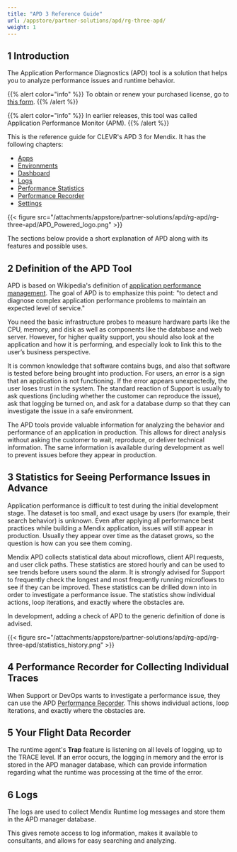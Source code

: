 ```yaml
---
title: "APD 3 Reference Guide"
url: /appstore/partner-solutions/apd/rg-three-apd/
weight: 1
---
```


## 1 Introduction

The Application Performance Diagnostics (APD) tool is a solution that helps you to analyze performance issues and runtime behavior.

{{% alert color="info" %}}
To obtain or renew your purchased license, go to [this form](https://addon.mendix.com/index.html).
{{% /alert %}}

{{% alert color="info" %}}
In earlier releases, this tool was called Application Performance Monitor (APM).
{{% /alert %}}

This is the reference guide for CLEVR's APD 3 for Mendix. It has the following chapters:

* [Apps](/appstore/partner-solutions/apd/rg-three-apps/)
* [Environments](/appstore/partner-solutions/apd/rg-three-environments/)
* [Dashboard](/appstore/partner-solutions/apd/rg-three-dashboard/)
* [Logs](/appstore/partner-solutions/apd/rg-three-logs/)
* [Performance Statistics](/appstore/partner-solutions/apd/rg-three-statistics/)
* [Performance Recorder](/appstore/partner-solutions/apd/rg-three-recorder/)
* [Settings](/appstore/partner-solutions/apd/rg-three-settings/)

{{< figure src="/attachments/appstore/partner-solutions/apd/rg-apd/rg-three-apd/APD_Powered_logo.png" >}}

The sections below provide a short explanation of APD along with its features and possible uses.

## 2 Definition of the APD Tool

APD is based on Wikipedia's definition of [application performance management](https://en.wikipedia.org/wiki/Application_performance_management). The goal of APD is to emphasize this point: "to detect and diagnose complex application performance problems to maintain an expected level of service."

You need the basic infrastructure probes to measure hardware parts like the CPU, memory, and disk as well as components like the database and web server. However, for higher quality support, you should also look at the application and how it is performing, and especially look to link this to the user’s business perspective.

It is common knowledge that software contains bugs, and also that software is tested before being brought into production. For users, an error is a sign that an application is not functioning. If the error appears unexpectedly, the user loses trust in the system. The standard reaction of Support is usually to ask questions (including whether the customer can reproduce the issue), ask that logging be turned on, and ask for a database dump so that they can investigate the issue in a safe environment.

The APD tools provide valuable information for analyzing the behavior and performance of an application in production. This allows for direct analysis without asking the customer to wait, reproduce, or deliver technical information. The same information is available during development as well to prevent issues before they appear in production.

## 3 Statistics for Seeing Performance Issues in Advance

Application performance is difficult to test during the initial development stage. The dataset is too small, and exact usage by users (for example, their search behavior) is unknown. Even after applying all performance best practices while building a Mendix application, issues will still appear in production. Usually they appear over time as the dataset grows, so the question is how can you see them coming.

Mendix APD collects statistical data about microflows, client API requests, and user click paths. These statistics are stored hourly and can be used to see trends before users sound the alarm. It is strongly advised for Support to frequently check the longest and most frequently running microflows to see if they can be improved. These statistics can be drilled down into in order to investigate a performance issue. The statistics show individual actions, loop iterations, and exactly where the obstacles are.

In development, adding a check of APD to the generic definition of done is advised.

{{< figure src="/attachments/appstore/partner-solutions/apd/rg-apd/rg-three-apd/statistics_history.png" >}}

## 4 Performance Recorder for Collecting Individual Traces

When Support or DevOps wants to investigate a performance issue, they can use the APD [Performance Recorder](/appstore/partner-solutions/apd/rg-three-recorder/). This shows individual actions, loop iterations, and exactly where the obstacles are.

## 5 Your Flight Data Recorder

The runtime agent's **Trap** feature is listening on all levels of logging, up to the TRACE level. If an error occurs, the logging in memory and the error is stored in the APD manager database, which can provide information regarding what the runtime was processing at the time of the error.

## 6 Logs

The logs are used to collect Mendix Runtime log messages and store them in the APD manager database.

This gives remote access to log information, makes it available to consultants, and allows for easy searching and analyzing.
